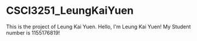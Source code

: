 # CSCI3251_LeungKaiYuen
This is the project of Leung Kai Yuen.
Hello, I'm Leung Kai Yuen!
My Student number is 1155176819!


